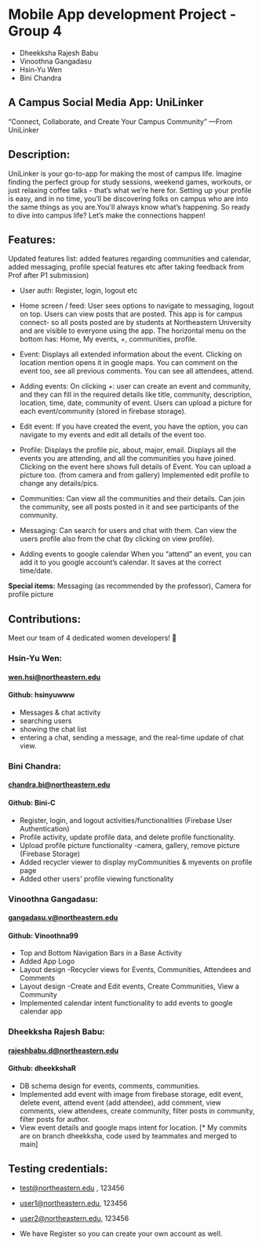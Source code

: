 # Mobile App development Project - Group 4

- Dheekksha Rajesh Babu
- Vinoothna Gangadasu
- Hsin-Yu Wen
- Bini Chandra

## A Campus Social Media App: UniLinker
“Connect, Collaborate, and Create Your Campus Community” —From UniLinker

## Description: 

UniLinker is your go-to-app for making the most of campus life. Imagine finding the perfect group for study sessions, weekend games, workouts, or just relaxing coffee talks - that’s what we’re here for. Setting up your profile is easy, and in no time, you’ll be discovering folks on campus who are into the same things as you are.You'll always know what’s happening. So ready to dive into campus life?
Let’s make the connections happen!


## Features:
Updated features list: added features regarding communities and calendar, added messaging, profile special features etc after taking feedback from Prof after P1 submission)

* User auth:
Register, login, logout etc

* Home screen / feed: 
User sees options to navigate to messaging, logout on top.
Users can view posts that are posted. This app is for campus connect- so all posts posted are by students at Northeastern University and are visible to everyone using the app.
The horizontal menu on the bottom has: Home, My events, +, communities, profile.

* Event:
Displays all extended information about the event.
Clicking on location mention opens it in google maps.
You can comment on the event too, see all previous comments.
You can see all attendees, attend.

* Adding events:
On clicking +: user can create an event and community, and they can fill in the required details like title, community, description, location, time, date, community of event. Users can upload a picture for each event/community (stored in firebase storage).

* Edit event:
If you have created the event, you have the option, you can navigate to my events and edit all details of the event too.

* Profile:
Displays the profile pic, about, major, email.
Displays all the events you are attending, and all the communities you have joined.
Clicking on the event here shows full details of Event.
You can upload a picture too. (from camera and from gallery)
Implemented edit profile to change any details/pics.
 
* Communities:
Can view all the communities and their details.
Can join the community, see all posts posted in it and see participants of the community.

* Messaging:
Can search for users and chat with them.
Can view the users profile also from the chat (by clicking on view profile).

* Adding events to google calendar
When you “attend” an event, you can add it to you google account’s calendar. It saves at the correct time/date. 


**Special items:**
Messaging (as recommended by the professor), 
Camera for profile picture


## Contributions: 
Meet our team of 4 dedicated women developers! 👧

### **Hsin-Yu Wen:**
#### wen.hsi@northeastern.edu
#### Github: hsinyuwww
  
- Messages & chat activity
- searching users 
- showing the chat list
- entering a chat, sending a message, and the real-time update of chat view.

### **Bini Chandra:**
#### chandra.bi@northeastern.edu
#### Github: Bini-C
- Register, login, and logout activities/functionalities (Firebase User Authentication)
- Profile activity, update profile data, and delete profile functionality.
- Upload profile picture functionality -camera, gallery, remove picture (Firebase Storage)
- Added recycler viewer to display myCommunities & myevents on profile page
- Added other users' profile viewing functionality

### **Vinoothna Gangadasu:**
#### gangadasu.v@northeastern.edu
#### Github: Vinoothna99
- Top and Bottom Navigation Bars in a Base Activity 
- ⁠Added App Logo
- ⁠Layout design -Recycler views for Events, Communities, Attendees and Comments
- ⁠Layout design -Create and Edit events, Create Communities, View a Community
- ⁠Implemented calendar intent functionality to add events to google calendar app

### **Dheekksha Rajesh Babu:** 
#### rajeshbabu.d@northeastern.edu
#### Github: dheekkshaR
- DB schema design for events, comments, communities.
- Implemented add event with image from firebase storage, edit event, delete event, attend event (add attendee), add comment, view comments, view attendees, create community, filter posts in community, filter posts for author.
- View event details and google maps intent for location.
[* My commits are on branch dheekksha, code used by teammates and merged to main]

## Testing credentials:
- test@northeastern.edu , 
123456
- user1@northeastern.edu, 
123456
- user2@northeastern.edu, 
123456
  
- We have Register so you can create your own account as well.
